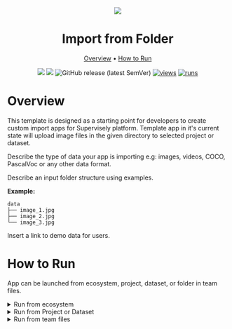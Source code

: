 <div align="center" markdown>

<img src="https://user-images.githubusercontent.com/48913536/207625766-e6f4314a-3b05-427f-9777-539e772c33fa.png"/>

# Import from Folder

<p align="center">
  <a href="#Overview">Overview</a> •
  <a href="#How-to-Run">How to Run</a>
</p>

[![](https://img.shields.io/badge/supervisely-ecosystem-brightgreen)](https://ecosystem.supervise.ly/apps/supervisely-ecosystem/template-import-from-folder)
[![](https://img.shields.io/badge/slack-chat-green.svg?logo=slack)](https://supervise.ly/slack)
![GitHub release (latest SemVer)](https://img.shields.io/github/v/release/supervisely-ecosystem/template-import-from-folder)
[![views](https://app.supervise.ly/img/badges/views/supervisely-ecosystem/template-import-from-folder.png)](https://supervise.ly)
[![runs](https://app.supervise.ly/img/badges/runs/supervisely-ecosystem/template-import-from-folder.png)](https://supervise.ly)

</div>

# Overview

This template is designed as a starting point for developers to create custom import apps for Supervisely platform.
Template app in it's current state will upload image files in the given directory to selected project or dataset.

Describe the type of data your app is importing e.g: images, videos, COCO, PascalVoc or any other data format.

Describe an input folder structure using examples.

**Example:**

```text
data
├── image_1.jpg
├── image_2.jpg
└── image_3.jpg
```

Insert a link to demo data for users.

# How to Run

App can be launched from ecosystem, project, dataset, or folder in team files.

<details>
<summary>Run from ecosystem</summary>
<br>

Click `Run application` button on the right side of the app page. Modal window will be opened.

<div align="center">
  <img src="https://user-images.githubusercontent.com/48913536/206445665-625df23b-fa16-4c75-a8db-d62e8dae9941.png">
</div>

Choose folder to import in the modal window.

<div align="center">
  <img src="https://user-images.githubusercontent.com/48913536/206445670-d13ad1d2-e6a4-47a0-a729-eb898c28d650.png"/>
</div>

</details>

<details>
<summary open>Run from Project or Dataset</summary>
<br>

If you want to upload your data to existing Project or Dataset run the application from the context menu of the Project or Dataset.

<div align="center">
  <img src="https://user-images.githubusercontent.com/48913536/206445663-b04f2268-8da1-4f0d-b41a-f2d976431a47.png"/>
</div>

You can upload the folder to drag-and-drop field or you can click on the drag-and-drop field and choose project from your computer in opened window.

<div align="center">
  <img src="https://user-images.githubusercontent.com/48913536/206445657-374aaa66-e568-4373-bf71-69a6f4f442a0.png"/>
</div>

</details>

<details>
<summary open>Run from team files</summary>
<br>

Run the application from the context menu of the folder (right mouse button) on Team Files page

<div align="center">
  <img src="https://user-images.githubusercontent.com/48913536/206445676-f5431916-c9d7-4aae-b75a-1a9e64c35767.png"/>
</div>

</details>
